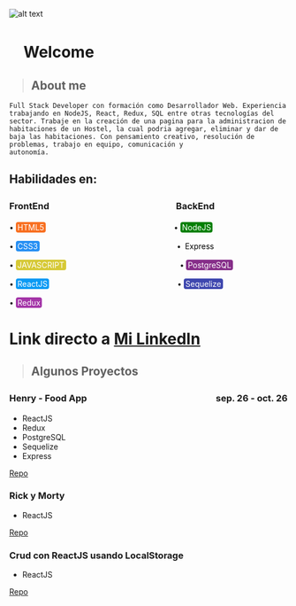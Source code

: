 ![alt text](https://firebasestorage.googleapis.com/v0/b/imgs-b915c.appspot.com/o/hello-world-3152076527.jpg?alt=media&token=164a099a-c390-4d16-9887-84062a72b4a9)

# ㅤWelcome

> ## About me

```
Full Stack Developer con formación como Desarrollador Web. Experiencia trabajando en NodeJS, React, Redux, SQL entre otras tecnologías del sector. Trabaje en la creación de una pagina para la administracion de habitaciones de un Hostel, la cual podria agregar, eliminar y dar de baja las habitaciones. Con pensamiento creativo, resolución de problemas, trabajo en equipo, comunicación y
autonomía.
```

## Habilidades en:

### FrontEnd ㅤㅤㅤㅤㅤㅤㅤㅤㅤㅤㅤㅤㅤㅤㅤBackEnd

• <span style="color:#fff; background: #f87021; padding: 1px 3px; border-radius: 4px">HTML5</span>ㅤㅤㅤㅤㅤㅤㅤㅤㅤㅤㅤㅤㅤㅤㅤㅤㅤㅤ• <span style="color:#fff; background: green; padding: 1px 3px; border-radius: 4px">NodeJS</span>

• <span style="color:#fff; background: #268ff3; padding: 1px 3px; border-radius: 4px">CSS3</span>ㅤ ㅤㅤㅤㅤㅤㅤㅤㅤㅤㅤㅤㅤㅤㅤㅤㅤㅤㅤ• <span style="color:#000; background: #fff; padding: 1px 3px; border-radius: 4px">Express</span>

• <span style="color:#fff; background: #d6c936; padding: 1px 3px; border-radius: 4px">JAVASCRIPT</span>ㅤㅤㅤㅤㅤㅤㅤㅤㅤㅤㅤㅤㅤㅤㅤㅤ• <span style="color:#fff; background: #872f8a; padding: 1px 3px; border-radius: 4px">PostgreSQL</span>

• <span style="color:#fff; background: #099af4; padding: 1px 3px; border-radius: 4px">ReactJS</span>ㅤㅤㅤㅤㅤㅤㅤㅤㅤㅤㅤㅤㅤㅤㅤㅤㅤㅤ• <span style="color:#fff; background: #3d46ae; padding: 1px 3px; border-radius: 4px">Sequelize</span>

• <span style="color:#fff; background: #a436a8; padding: 1px 3px; border-radius: 4px">Redux</span>ㅤㅤㅤㅤㅤㅤㅤㅤㅤㅤㅤㅤㅤ

# Link directo a [Mi LinkedIn](https://www.linkedin.com/in/toledo-fernando-266612245/)

> ## Algunos Proyectos

### Henry - Food App ㅤㅤㅤㅤㅤㅤㅤㅤㅤㅤㅤㅤㅤㅤㅤ sep. 26 - oct. 26

- ReactJS
- Redux
- PostgreSQL
- Sequelize
- Express

[Repo](https://github.com/ToledoFernando/HenryFood)

### Rick y Morty

- ReactJS

[Repo](https://github.com/ToledoFernando/Rick-y-Morty_Prueba)

### Crud con ReactJS usando LocalStorage

- ReactJS

[Repo](https://github.com/ToledoFernando/crud-ReactJS)
